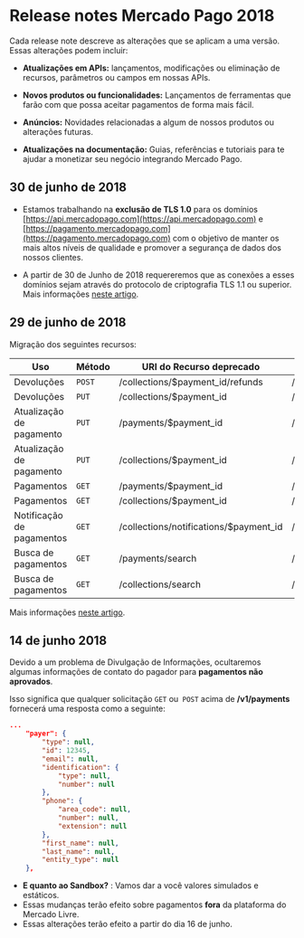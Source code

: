 # Release notes Mercado Pago 2018

Cada release note descreve as alterações que se aplicam a uma versão. Essas alterações podem incluir:

- **Atualizações em APIs:** lançamentos, modificações ou eliminação de recursos, parâmetros ou campos em nossas APIs.

- **Novos produtos ou funcionalidades:** Lançamentos de ferramentas que farão com que possa aceitar pagamentos de forma mais fácil.

- **Anúncios:** Novidades relacionadas a algum de nossos produtos ou alterações futuras.

- **Atualizações na documentação:** Guias, referências e tutoriais para te ajudar a monetizar seu negócio integrando Mercado Pago.

## 30 de junho de 2018

- Estamos trabalhando na **exclusão de TLS 1.0** para os domínios  [https://api.mercadopago.com](https://api.mercadopago.com) e [https://pagamento.mercadopago.com](https://pagamento.mercadopago.com) com o objetivo de manter os mais altos níveis de qualidade e promover a segurança de dados dos nossos clientes.

- A partir de 30 de Junho de 2018 requereremos que as conexões a esses domínios sejam através do protocolo de criptografia TLS 1.1 ou superior. Mais informações [neste artigo](/guides/pci-compliant-merchants/disabling-tls-10.pt.md).


## 29 de junho de 2018

Migração dos seguintes recursos:

| Uso                     | Método | URI do Recurso deprecado                      | URI do Recurso equivalente              |
|-------------------------|--------|----------------------------------------|----------------------------------|
| Devoluções              | `POST` | /collections/$payment_id/refunds       | /v1/payments/$payment_id/refunds |
| Devoluções              | `PUT`  | /collections/$payment_id               | /v1/payments/$payment_id/        |
| Atualização de pagamento| `PUT`  | /payments/$payment_id                  | /v1/payments/$payment_id/        |
| Atualização de pagamento| `PUT`  | /collections/$payment_id               | /v1/payments/$payment_id/        |
| Pagamentos              | `GET`  | /payments/$payment_id                  | /v1/payments/$payment_id/        |
| Pagamentos              | `GET`  | /collections/$payment_id               | /v1/payments/$payment_id/        |
| Notificação de pagamentos| `GET`  | /collections/notifications/$payment_id | /v1/payments/$payment_id/        |
| Busca de pagamentos     | `GET`  | /payments/search                       | /v1/payments/search              |
| Busca de pagamentos     | `GET`  | /collections/search                    | /v1/payments/search              |

Mais informações [neste artigo](/guides/localization/migrating-v0-v1.pt.md).

## 14 de junho 2018
Devido a um problema de Divulgação de Informações, ocultaremos algumas informações de contato do pagador para **pagamentos não aprovados**.

Isso significa que qualquer solicitação `GET` ou` POST` acima de **/v1/payments** fornecerá uma resposta como a seguinte:

```json
...
    "payer": {
        "type": null,
        "id": 12345,
        "email": null,
        "identification": {
            "type": null,
            "number": null
        },
        "phone": {
            "area_code": null,
            "number": null,
            "extension": null
        },
        "first_name": null,
        "last_name": null,
        "entity_type": null
    },
```

- **E quanto ao Sandbox?** : Vamos dar a você valores simulados e estáticos.
- Essas mudanças terão efeito sobre pagamentos **fora** da plataforma do Mercado Livre.
- Essas alterações terão efeito a partir do dia 16 de junho.

